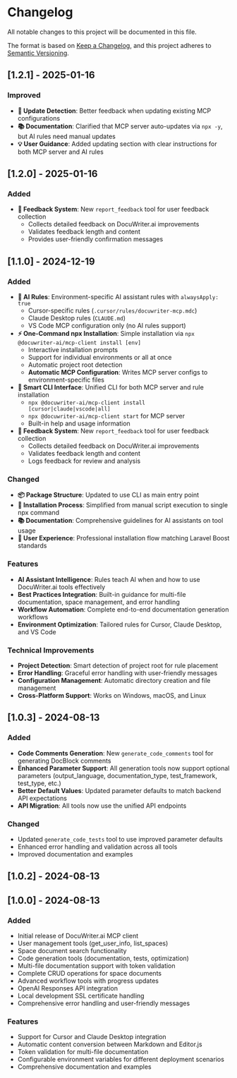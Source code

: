 # Changelog

All notable changes to this project will be documented in this file.

The format is based on [Keep a Changelog](https://keepachangelog.com/en/1.0.0/),
and this project adheres to [Semantic Versioning](https://semver.org/spec/v2.0.0.html).

## [1.2.1] - 2025-01-16

### Improved
- **🔄 Update Detection**: Better feedback when updating existing MCP configurations
- **📚 Documentation**: Clarified that MCP server auto-updates via `npx -y`, but AI rules need manual updates
- **💡 User Guidance**: Added updating section with clear instructions for both MCP server and AI rules

## [1.2.0] - 2025-01-16

### Added
- **💬 Feedback System**: New `report_feedback` tool for user feedback collection
  - Collects detailed feedback on DocuWriter.ai improvements
  - Validates feedback length and content
  - Provides user-friendly confirmation messages

## [1.1.0] - 2024-12-19

### Added
- **🚀 AI Rules**: Environment-specific AI assistant rules with `alwaysApply: true`
  - Cursor-specific rules (`.cursor/rules/docuwriter-mcp.mdc`)
  - Claude Desktop rules (`CLAUDE.md`)
  - VS Code MCP configuration only (no AI rules support)
- **⚡ One-Command npx Installation**: Simple installation via `npx @docuwriter-ai/mcp-client install [env]`
  - Interactive installation prompts
  - Support for individual environments or all at once
  - Automatic project root detection
  - **Automatic MCP Configuration**: Writes MCP server configs to environment-specific files
- **🎯 Smart CLI Interface**: Unified CLI for both MCP server and rule installation
  - `npx @docuwriter-ai/mcp-client install [cursor|claude|vscode|all]`
  - `npx @docuwriter-ai/mcp-client start` for MCP server
  - Built-in help and usage information
- **💬 Feedback System**: New `report_feedback` tool for user feedback collection
  - Collects detailed feedback on DocuWriter.ai improvements
  - Validates feedback length and content
  - Logs feedback for review and analysis

### Changed
- **📦 Package Structure**: Updated to use CLI as main entry point
- **🔧 Installation Process**: Simplified from manual script execution to single npx command
- **📚 Documentation**: Comprehensive guidelines for AI assistants on tool usage
- **🎨 User Experience**: Professional installation flow matching Laravel Boost standards

### Features
- **AI Assistant Intelligence**: Rules teach AI when and how to use DocuWriter.ai tools effectively
- **Best Practices Integration**: Built-in guidance for multi-file documentation, space management, and error handling
- **Workflow Automation**: Complete end-to-end documentation generation workflows
- **Environment Optimization**: Tailored rules for Cursor, Claude Desktop, and VS Code

### Technical Improvements
- **Project Detection**: Smart detection of project root for rule placement
- **Error Handling**: Graceful error handling with user-friendly messages
- **Configuration Management**: Automatic directory creation and file management
- **Cross-Platform Support**: Works on Windows, macOS, and Linux

## [1.0.3] - 2024-08-13

### Added
- **Code Comments Generation**: New `generate_code_comments` tool for generating DocBlock comments
- **Enhanced Parameter Support**: All generation tools now support optional parameters (output_language, documentation_type, test_framework, test_type, etc.)
- **Better Default Values**: Updated parameter defaults to match backend API expectations
- **API Migration**: All tools now use the unified API endpoints

### Changed
- Updated `generate_code_tests` tool to use improved parameter defaults
- Enhanced error handling and validation across all tools
- Improved documentation and examples

## [1.0.2] - 2024-08-13

## [1.0.0] - 2024-08-13

### Added
- Initial release of DocuWriter.ai MCP client
- User management tools (get_user_info, list_spaces)
- Space document search functionality
- Code generation tools (documentation, tests, optimization)
- Multi-file documentation support with token validation
- Complete CRUD operations for space documents
- Advanced workflow tools with progress updates
- OpenAI Responses API integration
- Local development SSL certificate handling
- Comprehensive error handling and user-friendly messages

### Features
- Support for Cursor and Claude Desktop integration
- Automatic content conversion between Markdown and Editor.js
- Token validation for multi-file documentation
- Configurable environment variables for different deployment scenarios
- Comprehensive documentation and examples
